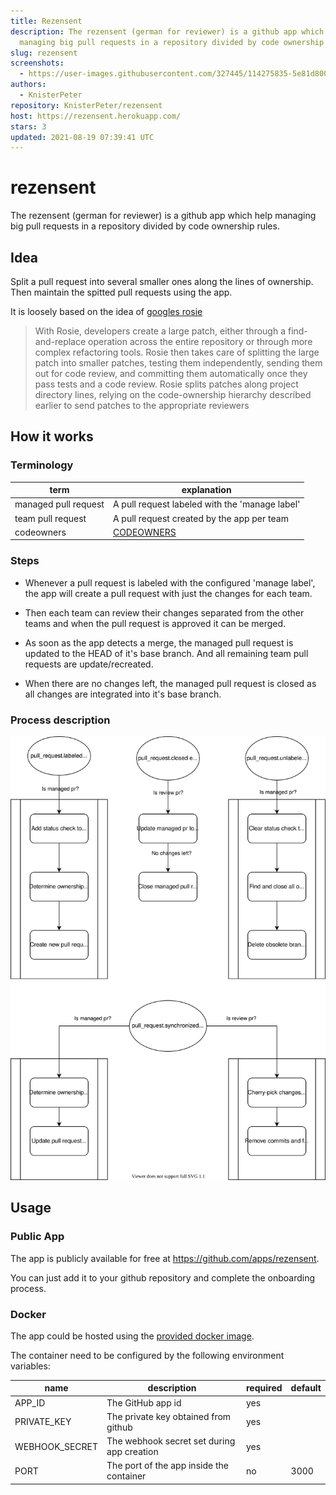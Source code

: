 ```yaml
---
title: Rezensent
description: The rezensent (german for reviewer) is a github app which help
  managing big pull requests in a repository divided by code ownership rules
slug: rezensent
screenshots:
  - https://user-images.githubusercontent.com/327445/114275835-5e81d800-9a24-11eb-8d59-8f1233986750.png
authors:
  - KnisterPeter
repository: KnisterPeter/rezensent
host: https://rezensent.herokuapp.com/
stars: 3
updated: 2021-08-19 07:39:41 UTC
---
```


# rezensent

The rezensent (german for reviewer) is a github app which help managing big pull requests in a
repository divided by code ownership rules.

## Idea

Split a pull request into several smaller ones along the lines of ownership.
Then maintain the spitted pull requests using the app.

It is loosely based on the idea of [googles rosie](https://cacm.acm.org/magazines/2016/7/204032-why-google-stores-billions-of-lines-of-code-in-a-single-repository/fulltext)

> With Rosie, developers create a large patch, either through a find-and-replace
> operation across the entire repository or through more complex refactoring
> tools. Rosie then takes care of splitting the large patch into smaller
> patches, testing them independently, sending them out for code review, and
> committing them automatically once they pass tests and a code review. Rosie
> splits patches along project directory lines, relying on the code-ownership
> hierarchy described earlier to send patches to the appropriate reviewers

## How it works

### Terminology

| term                 | explanation                                                                                                   |
| -------------------- | ------------------------------------------------------------------------------------------------------------- |
| managed pull request | A pull request labeled with the 'manage label'                                                                |
| team pull request    | A pull request created by the app per team                                                                    |
| codeowners           | [CODEOWNERS](https://docs.github.com/en/github/creating-cloning-and-archiving-repositories/about-code-owners) |

### Steps

- Whenever a pull request is labeled with the configured 'manage label', the app
  will create a pull request with just the changes for each team.

- Then each team can review their changes separated from the other teams and
  when the pull request is approved it can be merged.

- As soon as the app detects a merge, the managed pull request is updated to the
  HEAD of it's base branch. And all remaining team pull requests are
  update/recreated.

- When there are no changes left, the managed pull request is closed as all
  changes are integrated into it's base branch.

### Process description

<p align="center">
  <img src="https://raw.githubusercontent.com/KnisterPeter/rezensent/main/docs/process.drawio.svg" alt="process" />
</p>

## Usage

### Public App

The app is publicly available for free at https://github.com/apps/rezensent.

You can just add it to your github repository and complete the onboarding process.

### Docker

The app could be hosted using the [provided docker image](https://hub.docker.com/r/knisterpeter/rezensent).

The container need to be configured by the following environment variables:

| name           | description                                | required | default |
| -------------- | ------------------------------------------ | -------- | ------- |
| APP_ID         | The GitHub app id                          | yes      |         |
| PRIVATE_KEY    | The private key obtained from github       | yes      |         |
| WEBHOOK_SECRET | The webhook secret set during app creation | yes      |         |
| PORT           | The port of the app inside the container   | no       | 3000    |
